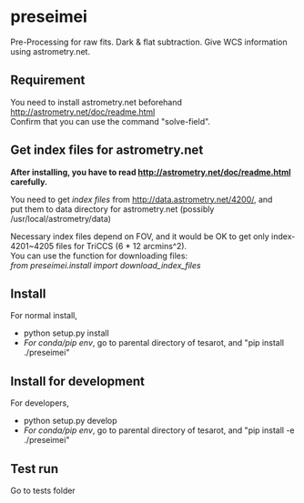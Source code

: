 # preseimei
Pre-Processing for raw fits. Dark & flat subtraction. Give WCS information using astrometry.net. 

## Requirement 
You need to install astrometry.net beforehand http://astrometry.net/doc/readme.html  
Confirm that you can use the command "solve-field". 

## Get index files for astrometry.net
**After installing, you have to read http://astrometry.net/doc/readme.html carefully.**  

You need to get *index files* from http://data.astrometry.net/4200/, and  
put them to data directory for astrometry.net (possibly /usr/local/astrometry/data)  

Necessary index files depend on FOV, and it would be OK to get only index-4201~4205 files for TriCCS (6 * 12 arcmins^2).    
You can use the function for downloading files:  
*from preseimei.install import download_index_files*

## Install 
For normal install, 
* python setup.py install
* *For conda/pip env*, go to parental directory of tesarot, and "pip install ./preseimei"

## Install for development
For developers, 

* python setup.py develop
*  *For conda/pip env*, go to parental directory of tesarot, and "pip install -e ./preseimei"

## Test run
Go to tests folder
